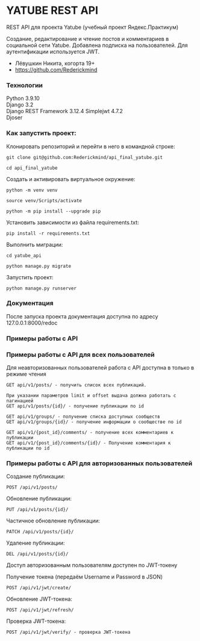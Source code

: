 # YATUBE REST API

REST API для проекта Yatube (учебный проект Яндекс.Практикум) 

Создание, редактирование и чтение постов и комментариев в социальной сети Yatube. Добавлена подписка на пользователей. Для аутентификации используется JWT.

- Лёвушкин Никита, когорта 19+
- https://github.com/Rederickmind

### Технологии
Python 3.9.10  
Django 3.2  
Django REST Framework 3.12.4
Simplejwt 4.7.2  
Djoser  

### Как запустить проект:

Клонировать репозиторий и перейти в него в командной строке:

```
git clone git@github.com:Rederickmind/api_final_yatube.git
```

```
cd api_final_yatube
```

Cоздать и активировать виртуальное окружение:

```
python -m venv venv
```

```
source venv/Scripts/activate
```

```
python -m pip install --upgrade pip
```

Установить зависимости из файла requirements.txt:

```
pip install -r requirements.txt
```

Выполнить миграции:

```
cd yatube_api
```

```
python manage.py migrate
```

Запустить проект:

```
python manage.py runserver
```

### Документация
После запуска проекта документация доступна по адресу 127.0.0.1:8000/redoc

### Примеры работы с API

### Примеры работы с API для всех пользователей
Для неавторизованных пользователей работа с API доступна в только в режиме чтения
```
GET api/v1/posts/ - получить список всех публикаций.
```
```
При указании параметров limit и offset выдача должна работать с пагинацией
GET api/v1/posts/{id}/ - получение публикации по id
```
```
GET api/v1/groups/ - получение списка доступных сообществ
GET api/v1/groups/{id}/ - получение информации о сообществе по id
```
```
GET api/v1/{post_id}/comments/ - получение всех комментариев к публикации
GET api/v1/{post_id}/comments/{id}/ - Получение комментария к публикации по id
```
### Примеры работы с API для авторизованных пользователей
Создание публикации:
```
POST /api/v1/posts/
```

Обновление публикации:
```
PUT /api/v1/posts/{id}/
```

Частичное обновление публикации:
```
PATCH /api/v1/posts/{id}/
```

Удаление публикации:
```
DEL /api/v1/posts/{id}/
```

Доступ авторизованным пользователям доступен по JWT-токену

Получение токена (передаём Username и Password в JSON)
```
POST /api/v1/jwt/create/
```

Обновление JWT-токена:
```
POST /api/v1/jwt/refresh/
```
Проверка JWT-токена:
```
POST /api/v1/jwt/verify/ - проверка JWT-токена
```
